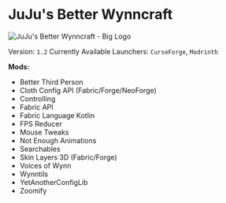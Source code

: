 # JuJu's Better Wynncraft

![JuJu's Better Wynncraft - Big Logo](https://github.com/ScytedTV-Studios/JuJus-Better-Wynncraft/assets/70546159/f623a73c-41b3-40a7-9c77-aca38b2da30c)

Version: `1.2`
Currently Available Launchers: `CurseForge`, `Modrinth`

**Mods:**

- Better Third Person
- Cloth Config API (Fabric/Forge/NeoForge)
- Controlling
- Fabric API
- Fabric Language Kotlin
- FPS Reducer
- Mouse Tweaks
- Not Enough Animations
- Searchables
- Skin Layers 3D (Fabric/Forge)
- Voices of Wynn
- Wynntils
- YetAnotherConfigLib
- Zoomify
